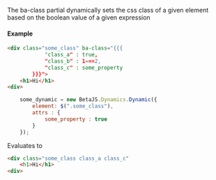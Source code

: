 
The ba-class partial dynamically sets the css class of a given element based on the boolean value of a given expression


#### Example

```html
<div class="some_class" ba-class="{{{
            "class_a" : true,
            "class_b" : 1===2,
            "class_c" : some_property
        }}}">
    <h1>Hi</h1>
<div>
```

```js
    some_dynamic = new BetaJS.Dynamics.Dynamic({
        element: $(".some_class"),
        attrs : {
            some_property : true
        }
    });
```
Evaluates to

```html
<div class="some_class class_a class_c"
    <h1>Hi</h1>
<div>
```